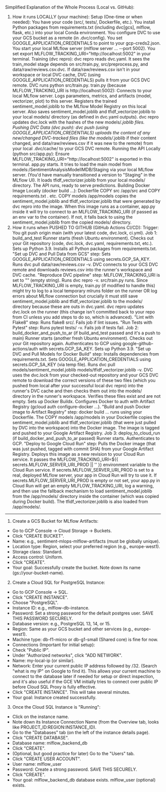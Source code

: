 Simplified Explanation of the Whole Process (Local vs. GitHub):
1. How it runs LOCALLY (your machine):
Setup (One-time or when needed):
You have your code (src/, tests/, Dockerfile, etc.).
You install Python packages from requirements.txt (including dvc[gcs], mlflow, flask, etc.) into your local Conda environment.
You configure DVC to use your GCS bucket as a remote (in .dvc/config).
You set GOOGLE_APPLICATION_CREDENTIALS to point to your gcp-creds2.json.
You start your local MLflow server (mlflow server ... --port 5002).
You set export MLFLOW_TRACKING_URI="http://localhost:5002" in your terminal.
Training (dvc repro):
dvc repro reads dvc.yaml.
It sees the train_model stage depends on src/train.py, src/preprocess.py, and data/raw/reviews.csv.dvc.
If data/raw/reviews.csv isn't in your workspace or local DVC cache, DVC (using GOOGLE_APPLICATION_CREDENTIALS) pulls it from your GCS DVC remote.
DVC runs python src/train.py.
train.py (because MLFLOW_TRACKING_URI is http://localhost:5002):
Connects to your local MLflow server.
Logs parameters, metrics, and artifacts (model, vectorizer, plot) to this server.
Registers the trained sentiment_model.joblib to the MLflow Model Registry on this local server.
Also saves sentiment_model.joblib and tfidf_vectorizer.joblib to your local models/ directory (as defined in dvc.yaml outputs).
dvc repro updates dvc.lock with the hashes of the new models/*.joblib files.
Pushing DVC Data (dvc push):
dvc push (using GOOGLE_APPLICATION_CREDENTIALS) uploads the content of any new/changed DVC-tracked files (like the models/*.joblib if their content changed, and data/raw/reviews.csv if it was new to the remote) from your local .dvc/cache/ to your GCS DVC remote.
Running the API Locally (python src/app.py):
Ensure MLFLOW_TRACKING_URI="http://localhost:5002" is exported in this terminal.
app.py starts.
It tries to load the main model from models:/SentimentAnalysisModelIMDB/Staging via your local MLflow server. (You'd have manually transitioned a version to "Staging" in the MLflow UI).
It loads tfidf_vectorizer.joblib from your local models/ directory.
The API runs, ready to serve predictions.
Building Docker Image Locally (docker build ...):
Dockerfile COPY src /app/src and COPY requirements.txt . etc.
COPY models /app/models copies the sentiment_model.joblib and tfidf_vectorizer.joblib that were generated by dvc repro into the image.
When this image runs as a container, app.py inside it will try to connect to an MLFLOW_TRACKING_URI (if passed as an env var to the container). If not, it falls back to using the sentiment_model.joblib from the copied models/ directory.
2. How it runs when PUSHED TO GITHUB (GitHub Actions CI/CD):
Trigger: You git push origin main (with your latest code, dvc.lock, ci.yml).
Job 1: build_and_test
Runner starts (fresh Ubuntu environment).
Checks out your Git repository (code, dvc.lock, dvc.yaml, requirements.txt, etc.).
Sets up Python 3.9.
Installs all Python packages from requirements.txt.
"Set up DVC and Pull Data from GCS" step:
Sets GOOGLE_APPLICATION_CREDENTIALS using secrets.GCP_SA_KEY.
Runs dvc pull data/raw/reviews.csv -v. DVC connects to your GCS DVC remote and downloads reviews.csv into the runner's workspace and DVC cache.
"Reproduce DVC pipeline" step:
MLFLOW_TRACKING_URI is set to "" (empty string).
Runs dvc repro -v.
src/train.py runs.
Since MLFLOW_TRACKING_URI is empty, train.py (if modified to handle this) might try to log to a local temporary mlruns folder on the runner OR log errors about MLflow connection but crucially it must still save sentiment_model.joblib and tfidf_vectorizer.joblib to the models/ directory because these are outs in dvc.yaml.
dvc repro updates dvc.lock on the runner (this change isn't committed back to your repo from CI unless you add steps to do so, which is advanced).
"Lint with Flake8" step: Runs flake8 src/. Fails job if lint issues.
"Run Tests with Pytest" step: Runs pytest tests/ -v. Fails job if tests fail.
Job 2: build_docker_and_push_to_ar (if build_and_test passed and it's a push to main)
Runner starts (another fresh Ubuntu environment).
Checks out your Git repository again.
Authenticates to GCP using google-github-actions/auth with secrets.GCP_SA_KEY.
Sets up Python 3.9.
"Set up DVC and Pull Models for Docker Build" step:
Installs dependencies from requirements.txt.
Sets GOOGLE_APPLICATION_CREDENTIALS using secrets.GCP_SA_KEY (via temp file).
Runs dvc pull models/sentiment_model.joblib models/tfidf_vectorizer.joblib -v. DVC uses the dvc.lock from your checked-out repository and your GCS DVC remote to download the correct versions of these two files (which you pushed from local after your successful local dvc repro) into the runner's DVC cache and then checks them out into the models/ directory in the runner's workspace.
Verifies these files exist and are not empty.
Sets up Docker Buildx.
Configures Docker to auth with Artifact Registry (gcloud auth configure-docker ...).
"Build and push Docker image to Artifact Registry" step:
docker build ... runs using your Dockerfile.
The COPY models /app/models in your Dockerfile copies the sentiment_model.joblib and tfidf_vectorizer.joblib (that were just pulled by DVC into the workspace) into the Docker image.
The image is tagged and pushed to your Google Artifact Registry.
Job 3: deploy_to_cloud_run (if build_docker_and_push_to_ar passed)
Runner starts.
Authenticates to GCP.
"Deploy to Google Cloud Run" step:
Pulls the Docker image (that was just pushed, tagged with commit SHA) from your Google Artifact Registry.
Deploys this image as a new revision to your Cloud Run service.
It passes the MLFLOW_TRACKING_URI=${{ secrets.MLFLOW_SERVER_URI_PROD || '' }} environment variable to the Cloud Run service.
If secrets.MLFLOW_SERVER_URI_PROD is set to a real, deployed MLflow server, your app in Cloud Run will try to use it.
If secrets.MLFLOW_SERVER_URI_PROD is empty or not set, your app.py in Cloud Run will get an empty MLFLOW_TRACKING_URI, log a warning, and then use the fallback mechanism to load sentiment_model.joblib from the /app/models/ directory inside the container (which was copied during Docker build). The tfidf_vectorizer.joblib is also loaded from /app/models/.


--------------

1. Create a GCS Bucket for MLflow Artifacts:
* Go to GCP Console -> Cloud Storage -> Buckets.
* Click "CREATE BUCKET".
* Name: e.g., sentiment-mlops-mlflow-artifacts (must be globally unique).
* Location type: Region, select your preferred region (e.g., europe-west1).
* Storage class: Standard.
* Access control: Uniform.
* Click "CREATE".
* Your goal: Successfully create the bucket. Note down its name (gs://your-bucket-name).
2. Create a Cloud SQL for PostgreSQL Instance:
* Go to GCP Console -> SQL.
* Click "CREATE INSTANCE".
* Choose "PostgreSQL".
* Instance ID: e.g., mlflow-db-instance.
* Password: Set a strong password for the default postgres user. SAVE THIS PASSWORD SECURELY.
* Database version: e.g., PostgreSQL 13, 14, or 15.
* Region: Same as your GCS bucket and other services (e.g., europe-west1).
* Machine type: db-f1-micro or db-g1-small (Shared core) is fine for now.
* Connections (Important for initial setup):
* Check "Public IP".
* Under "Authorized networks", click "ADD NETWORK".
* Name: my-local-ip (or similar).
* Network: Enter your current public IP address followed by /32. (Search "what is my IP" on Google to find it). This allows your current machine to connect to the database later if needed for setup or direct inspection, and it's also useful if the GCE VM initially tries to connect over public IP before Cloud SQL Proxy is fully effective.
* Click "CREATE INSTANCE". This will take several minutes.
* Your goal: Instance created successfully.
3. Once the Cloud SQL Instance is "Running":
* Click on the instance name.
* Note down its Instance Connection Name (from the Overview tab, looks like PROJECT_ID:REGION:INSTANCE_ID).
* Go to the "Databases" tab (on the left of the instance details page).
* Click "CREATE DATABASE".
* Database name: mlflow_backend_db
* Click "CREATE".
* (Optional, but good practice for later) Go to the "Users" tab.
* Click "CREATE USER ACCOUNT".
* User name: mlflow_user
* Password: Create a strong password. SAVE THIS SECURELY.
* Click "CREATE".
* Your goal: mlflow_backend_db database exists. mlflow_user (optional) exists.